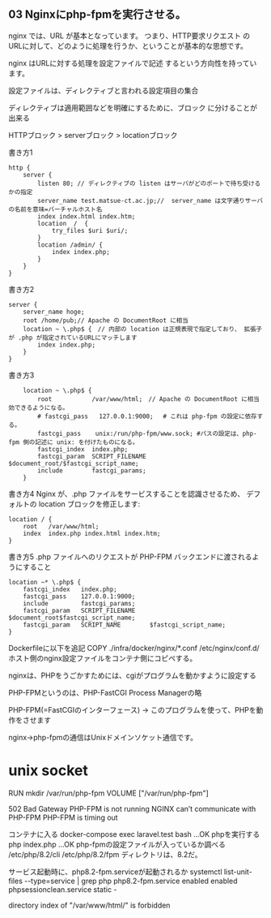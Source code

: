 ## 03 Nginxにphp-fpmを実行させる。


nginx では、URL が基本となっています。
つまり、HTTP要求リクエスト のURLに対して、どのように処理を行うか、ということが基本的な思想です。

nginx はURLに対する処理を設定ファイルで記述 するという方向性を持っています。

設定ファイルは、ディレクティブと言われる設定項目の集合

ディレクティブは適用範囲などを明確にするために、ブロック に分けることが出来る

HTTPブロック > serverブロック > locationブロック

書き方1
```
http {
    server {
        listen 80; // ディレクティブの listen はサーバがどのポートで待ち受けるかの指定
        server_name test.matsue-ct.ac.jp;//  server_name は文字通りサーバの名前を意味=バーチャルホスト名
        index index.html index.htm;
        location  /  {
            try_files $uri $uri/;
        }
        location /admin/ {
            index index.php;
        }
    }
}
```

書き方2
```
server {
    server_name hoge;
    root /home/pub;// Apache の DocumentRoot に相当
    location ~ \.php$ {　// 内部の location は正規表現で指定しており、 拡張子が .php が指定されているURLにマッチします
        index index.php;
    }
}
```

書き方3
```
    location ~ \.php$ {
        root           /var/www/html;　// Apache の DocumentRoot に相当効できるようになる。
        # fastcgi_pass   127.0.0.1:9000; 　# これは php-fpm の設定に依存する。
        fastcgi_pass    unix:/run/php-fpm/www.sock; #パスの設定は、php-fpm 側の記述に unix: を付けたものになる。
        fastcgi_index  index.php;
        fastcgi_param  SCRIPT_FILENAME  $document_root/$fastcgi_script_name;
        include        fastcgi_params;
    }

```

書き方4
Nginx が、.php ファイルをサービスすることを認識させるため、 デフォルトの location ブロックを修正します:
```
location / {
    root   /var/www/html;
    index  index.php index.html index.htm;
}
```

書き方5
.php ファイルへのリクエストが PHP-FPM バックエンドに渡されるようにすること
```
location ~* \.php$ {
    fastcgi_index   index.php;
    fastcgi_pass    127.0.0.1:9000;
    include         fastcgi_params;
    fastcgi_param   SCRIPT_FILENAME    $document_root$fastcgi_script_name;
    fastcgi_param   SCRIPT_NAME        $fastcgi_script_name;
}
```

Dockerfileに以下を追記
COPY ./infra/docker/nginx/*.conf /etc/nginx/conf.d/
ホスト側のnginx設定ファイルをコンテナ側にコピペする。

nginxは、PHPをうごかすためには、cgiがプログラムを動かすように設定する

PHP-FPMというのは、PHP-FastCGI Process Managerの略

PHP-FPM(=FastCGIのインターフェース) → このプログラムを使って、PHPを動作をさせます

nginx→php-fpmの通信はUnixドメインソケット通信です。

# unix socket
RUN mkdir /var/run/php-fpm
VOLUME ["/var/run/php-fpm"]


502 Bad Gateway
PHP-FPM is not running
NGINX can’t communicate with PHP-FPM
PHP-FPM is timing out

コンテナに入る
docker-compose exec laravel.test bash ...OK
phpを実行する
php index.php ...OK
php-fpmの設定ファイルが入っているか調べる
/etc/php/8.2/cli
/etc/php/8.2/fpm
ディレクトリは、8.2だ。

サービス起動時に、php8.2-fpm.serviceが起動されるか
systemctl list-unit-files --type=service | grep php
php8.2-fpm.service                     enabled  enabled
phpsessionclean.service                static   -

directory index of "/var/www/html/" is forbidden